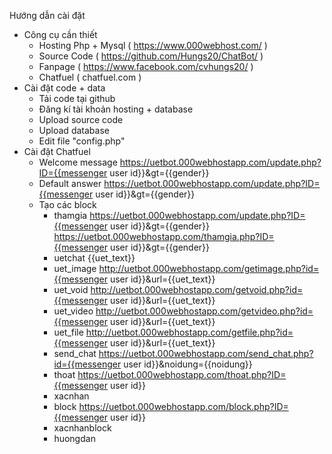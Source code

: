 ﻿Hướng dẫn cài đặt

+ Công cụ cần thiết
	- Hosting Php + Mysql ( https://www.000webhost.com/ )
	- Source Code ( https://github.com/Hungs20/ChatBot/ )
	- Fanpage ( https://www.facebook.com/cvhungs20/ )
	- Chatfuel ( chatfuel.com )
+ Cài đặt code + data
	- Tải code tại github
	- Đăng kí tài khoản hosting + database  
	- Upload source code 
	- Upload database 
	- Edit file "config.php"
+ Cài đặt Chatfuel
	- Welcome message
		https://uetbot.000webhostapp.com/update.php?ID={{messenger user id}}&gt={{gender}}
	- Default answer
		https://uetbot.000webhostapp.com/update.php?ID={{messenger user id}}&gt={{gender}}
	- Tạo các block
		* thamgia
			https://uetbot.000webhostapp.com/update.php?ID={{messenger user id}}&gt={{gender}}
			https://uetbot.000webhostapp.com/thamgia.php?ID={{messenger user id}}&gt={{gender}}
		* uetchat
			{{uet_text}}
		* uet_image
			http://uetbot.000webhostapp.com/getimage.php?id={{messenger user id}}&url={{uet_text}}
		* uet_void
			http://uetbot.000webhostapp.com/getvoid.php?id={{messenger user id}}&url={{uet_text}}
		* uet_video
			http://uetbot.000webhostapp.com/getvideo.php?id={{messenger user id}}&url={{uet_text}}
		* uet_file
			http://uetbot.000webhostapp.com/getfile.php?id={{messenger user id}}&url={{uet_text}}
		* send_chat
			https://uetbot.000webhostapp.com/send_chat.php?id={{messenger user id}}&noidung={{noidung}}
		* thoat
			https://uetbot.000webhostapp.com/thoat.php?ID={{messenger user id}}
		* xacnhan
		* block
			https://uetbot.000webhostapp.com/block.php?ID={{messenger user id}}
		* xacnhanblock
		* huongdan

